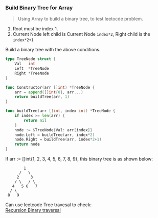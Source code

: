 ### Build Binary Tree for Array

> Using Array to build a binary tree, to test leetocde problem.

1. Root must be index 1.
2. Current Node left child is Current Node `index*2`, Right child is the `index*2+1`

Build a binary tree with the above conditions.

```go
type TreeNode struct {
	Val   int
	Left  *TreeNode
	Right *TreeNode
}

func Constructor(arr []int) *TreeNode {
	arr = append([]int{0}, arr...)
	return buildTree(arr, 1)
}

func buildTree(arr []int, index int) *TreeNode {
	if index >= len(arr) {
		return nil
	}
	node := &TreeNode{Val: arr[index]}
	node.Left = buildTree(arr, index*2)
	node.Right = buildTree(arr, index*2+1)
	return node
}
```

If arr := []int{1, 2, 3, 4, 5, 6, 7, 8, 9}, this binary tree is as shown below:  
```
        1
      /   \
     2     3
    / \   / \
   4   5 6   7
  / \
 8   9 
```

Can use leetcode Tree travesal to check:  
[Recursion Binary traversal]

[Recursion Binary traversal]: https://github.com/Hotshot824/Leetcode/blob/main/Easy/Recursion_Binary_Tree_Traversal.md.md